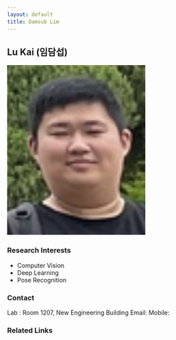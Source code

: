 ```yaml
---
layout: default
title: Damsub Lim
---
```


## Lu Kai (임담섭)
![alt_text](../assets/img/profile_LuKai.png)


### Research Interests

- Computer Vision
- Deep Learning
- Pose Recognition

### Contact
Lab : Room 1207, New Engineering Building
Email:
Mobile: 

### Related Links
